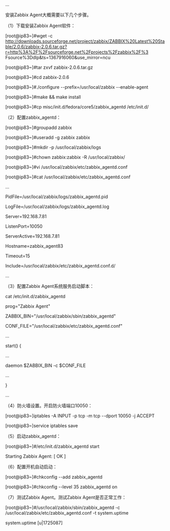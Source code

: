 …



安装Zabbix Agent大概需要以下几个步骤。

（1）下载安装Zabbix Agent软件：

[root@ip83~]#wget -c http://downloads.sourceforge.net/project/zabbix/ZABBIX%20Latest%20Stable/2.0.6/zabbix-2.0.6.tar.gz?r=http%3A%2F%2Fsourceforge.net%2Fprojects%2Fzabbix%2F%3 Fsource%3Ddlp&ts=1367916060&use_mirror=ncu

[root@ip83~]#tar zxvf zabbix-2.0.6.tar.gz

[root@ip83~]#cd zabbix-2.0.6

[root@ip83~]#./configure --prefix=/usr/local/zabbix --enable-agent

[root@ip83~]#make && make install

[root@ip83~]#cp misc/init.d/fedora/core5/zabbix_agentd /etc/init.d/

（2）配置zabbix_agentd：

[root@ip83~]#groupadd zabbix

[root@ip83~]#useradd -g zabbix zabbix

[root@ip83~]#mkdir -p /usr/local/zabbix/logs

[root@ip83~]#chown zabbix:zabbix -R /usr/local/zabbix/

[root@ip83~]#vi /usr/local/zabbix/etc/zabbix_agentd.conf

[root@ip83~]#cat /usr/local/zabbix/etc/zabbix_agentd.conf

…

PidFile=/usr/local/zabbix/logs/zabbix_agentd.pid

LogFile=/usr/local/zabbix/logs/zabbix_agentd.log

Server=192.168.7.81

ListenPort=10050

ServerActive=192.168.7.81

Hostname=zabbix_agent83

Timeout=15

Include=/usr/local/zabbix/etc/zabbix_agentd.conf.d/

…

（3）配置Zabbix Agent系统服务启动脚本：

cat /etc/init.d/zabbix_agentd

prog="Zabbix Agent"

ZABBIX_BIN="/usr/local/zabbix/sbin/zabbix_agentd"

CONF_FILE="/usr/local/zabbix/etc/zabbix_agentd.conf"

…

start() {

…

daemon $ZABBIX_BIN -c $CONF_FILE

…

}

…

（4）防火墙设置。开启防火墙端口10050：

[root@ip83~]iptables -A INPUT -p tcp -m tcp --dport 10050 -j ACCEPT

[root@ip83~]service iptables save

（5）启动zabbix_agentd：

[root@ip83~]#/etc/init.d/zabbix_agentd start

Starting Zabbix Agent: [ OK ]

（6）配置开机自动启动：

[root@ip83~]#chkconfig --add zabbix_agentd

[root@ip83~]#chkconfig --level 35 zabbix_agentd on

（7）测试Zabbix Agent。测试Zabbix Agent是否正常工作：

[root@ip83~]#/usr/local/zabbix/sbin/zabbix_agentd -c /usr/local/zabbix/etc/zabbix_agentd.conf -t system.uptime

system.uptime [u|1725087]




